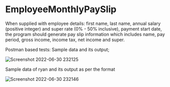 # EmployeeMonthlyPaySlip
When supplied with employee details: first name, last name, 
annual salary (positive integer) and super rate (0% - 50% inclusive), payment start date,
the program should generate pay slip information which includes name, pay period, gross income, income tax,
net income and super. 

Postman based tests:
Sample data and its output;

![Screenshot 2022-06-30 232125](https://user-images.githubusercontent.com/53118174/176687984-c8346646-853e-4d71-a378-c5265797e733.png)

Sample data of ryan and its output as per the format

![Screenshot 2022-06-30 232146](https://user-images.githubusercontent.com/53118174/176688334-dfef9115-0de4-43b8-a831-a7a2030dbcbd.png)
